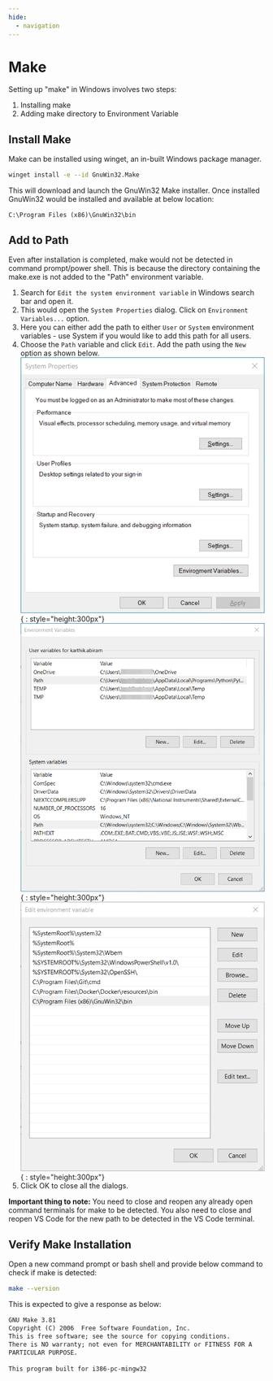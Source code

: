```yaml
---
hide:
  - navigation
---
```


# Make
Setting up "make" in Windows involves two steps:

1. Installing make
2. Adding make directory to Environment Variable

## Install Make
Make can be installed using winget, an in-built Windows package manager.
```bash
winget install -e --id GnuWin32.Make
```
This will download and launch the GnuWin32 Make installer. Once installed GnuWin32 would be installed and available at below location:
```
C:\Program Files (x86)\GnuWin32\bin
```

## Add to Path
Even after installation is completed, make would not be detected in command prompt/power shell. This is because the directory containing the make.exe is not added to the "Path" environment variable.

1. Search for `Edit the system environment variable` in Windows search bar and open it.
2. This would open the `System Properties` dialog. Click on `Environment Variables...` option.
3. Here you can either add the path to either `User` or `System` environment variables - use System if you would like to add this path for all users.
4. Choose the `Path` variable and click `Edit`. Add the path using the `New` option as shown below.
![windows system properties](\images\windows_system_properties.png){ : style="height:300px"} ![environment variables](\images\environment_variables.png){ : style="height:300px"} ![edit environment variables](\images\edit_environment_variable_path.png){ : style="height:300px"}
1. Click OK to close all the dialogs.

**Important thing to note:** You need to close and reopen any already open command terminals for make to be detected. You also need to close and reopen VS Code for the new path to be detected in the VS Code terminal.

## Verify Make Installation
Open a new command prompt or bash shell and provide below command to check if make is detected:
```bash
make --version
```
This is expected to give a response as below:
```
GNU Make 3.81
Copyright (C) 2006  Free Software Foundation, Inc.
This is free software; see the source for copying conditions.
There is NO warranty; not even for MERCHANTABILITY or FITNESS FOR A
PARTICULAR PURPOSE.

This program built for i386-pc-mingw32
```